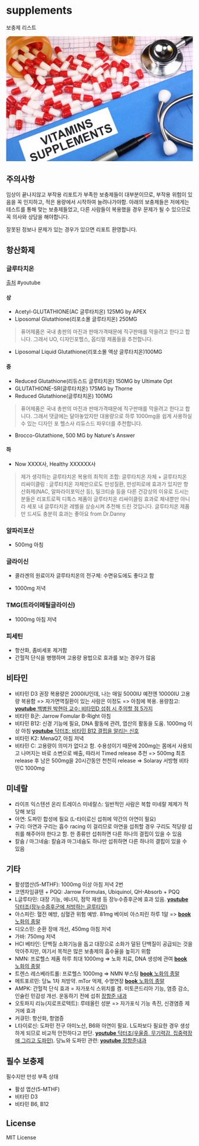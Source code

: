 # supplements
보충제 리스트

![supplements](images/vitamins-supplements.jpeg)

## 주의사항

임상이 끝나지않고 부작용 리포트가 부족한 보충제들이 대부분이므로, 부작용 위험이 있음을 꼭 인지하고, 적은 용량에서 시작하여 늘려나가야함. 아래의 보충제들은 저에게는 테스트를 통해 맞는 보충제들었고, 다른 사람들이 복용했을 경우 문제가 될 수 있으므로 꼭 의사와 상담을 해야합니다.

잘못된 정보나 문제가 있는 경우가 있으면 리포트 환영합니다.

## 항산화제

### 글루타치온

[출처](https://www.youtube.com/watch?v=Srmaavfr71M) #youtube

#### 상
- Acetyl-GLUTATHIONE(AC 글루타치온) 125MG by APEX 
- Liposomal Glutathione(리포소몰 글루타치온) 250MG 
> 퓨어제품은 국내 총판의 마진과 판매가격때문에 직구판매를 막을려고 한다고 합니다. 그래서 UO, 디자인포헬스, 옵티멀 제품들을 추천합니다.
- Liposomal Liquid Glutathione(리포소몰 액상 글루타치온)100MG 

#### 중
- Reduced Glutathione(리듀스드 글루타치온) 150MG by Ultimate Opt
- GLUTATHIONE-SR(글루타치온) 175MG by Thorne 
- Reduced Glutathione(글루타치온) 100MG 
> 퓨어제품은 국내 총판의 마진과 판매가격때문에 직구판매를 막을려고 한다고 합니다. 그래서 댓글에는 달아놓았지만 대용량으로 하루 1000mg을 쉽게 사용하실 수 있는 디자인 포 헬스사 리듀스드 파우더를 추천합니다.
- Brocco-Glutathione, 500 MG by Nature's Answer

#### 하
- Now XXXX사, Healthy XXXXXX사 

> 제가 생각하는 글루타치온 복용의 최적의 조합: 글루타치온 자체 + 글루타치온 리싸이클링
: 글루타치온 자체만으로도 만성질환, 만성피로에 효과가 있지만 항산화제(NAC, 알파라이포익산 등), 밀크티슬 등을 다른 건강상의 이유로 드시는 분들은 리포트로픽 디톡스 제품이 글루타치온 리싸이클링 효과로 체내뿐만 아니라 세포 내 글루타치온 레벨을 상승시켜 추천해 드린 것입니다. 글루타치온 제품만 드셔도 충분히 효과는 좋아요 from Dr.Danny

### 알파리포산

- 500mg 아침

### 글라이신

- 콜라겐의 원료이자 글루타치온의 전구체: 수면유도에도 좋다고 함

- 1000mg 저녁

### TMG(트라이메틸글라이신)

- 1000mg 아침 저녁

### 피세틴

- 항산화, 좀비세포 제거함
- 간헐적 단식을 병행하며 고용량 용법으로 효과를 보는 경우가 많음

## 비타민

- 비타민 D3 권장 복용량은 2000IU인데, 나는 매일 5000IU 예전엔 10000IU 고용량 복용함 => 자가면역질환이 있는 사람은 이정도 => 아침에 복용. 용량참고: [**youtube** 백병원 박현아 교수: 비타민D 섭취 시 주의할 점 5가지](https://www.youtube.com/watch?v=HaL4uPGOcOM)
- 비타민 B군: Jarrow Fomular B-Right 아침
- 비타민 B12: 신경 기능에 필요, DNA 활동에 관려, 엽산의 활동을 도움. 1000mg 이상 아침 [**youtube** 닥터조: 비타민 B12 결핍을 알리는 신호](https://www.youtube.com/watch?v=jzV3zxyfd9M)
- 비타민 K2: MenaQ7, 아침 저녁
- 비타민 C: 고용량이 의미가 없다고 함. 수용성이기 때문에 200mg는 몸에서 사용되고 나머지는 바로 소변으로 배출, 따라서 Timed release 추천 => 500mg 최초 release 후 남은 500mg을 20시간동안 천천히 release => Solaray 서방형 비타민C 1000mg
## 미네랄

- 라이프 익스텐션 온리 트레이스 미네랄스: 일반적인 사람은 복합 미네랄 제제가 적당해 보임
- 아연: 도파민 합성에 필요 (L-타이로신 섭취에 약간의 아연이 필요)
- 구리: 아연과 구리는 흡수 racing 이 걸리므로 아연을 섭취할 경우 구리도 적당량 섭취를 해주어야 한다고 함. 한 종류만 섭취하면 다른 하나의 결핍이 있을 수 있음
- 칼슘 / 마그네슘: 칼슘과 마그네슘도 하나만 섭취하면 다른 하나의 결핍이 있을 수 있음

## 기타

- 활성엽산(5-MTHF): 1000mg 이상 아침 저녁 2번
- 코엔자임큐텐 + PQQ: Jarrow Formulas, Ubiquinol, QH-Absorb + PQQ
- L글루타민: 대장 기능, 에너지, 점막 재생 등 장누수증후군에 효과 있음. [**youtube** 닥터조(장누수증후군에 처방하는 글루타민)](https://www.youtube.com/watch?v=yAPeiRywC2I)
- 아스피린: 혈전 예방, 심혈관 위험 예방. 81mg 베이비 아스피린 하루 1알 => [**book** 노화의 종말](https://www.aladin.co.kr/shop/wproduct.aspx?ItemId=247395152)
- 디오스민: 순환 장애 개선, 450mg 아침 저녁
- 가바: 750mg 저녁
- HCl 베타인: 단백질 소화기능을 돕고 대장으로 소화가 덜된 단백질이 공급되는 것을 막아주지만, 여기서 목적은 많은 보충제의 흡수율을 높히기 위함
- NMN: 프로헬스 제품 하루 최대 1000mg => 노화 치료, DNA 생성에 관여 [**book** 노화의 종말](https://www.aladin.co.kr/shop/wproduct.aspx?ItemId=247395152)
- 트렌스 레스베라트롤: 프로헬스 1000mg => NMN 부스팅 [**book** 노화의 종말](https://www.aladin.co.kr/shop/wproduct.aspx?ItemId=247395152)
- 메트포르민: 당뇨 1차 처방약. mTor 억제, 수명연장 [**book** 노화의 종말](https://www.aladin.co.kr/shop/wproduct.aspx?ItemId=247395152)
- AMPK: 간헐적 단식 효과 = 자가포식 스위치를 켬. 미토콘드리아 기능, 염증 감소, 인슐린 민감성 개선. 운동하기 전에 섭취 [장항준 내과](https://www.youtube.com/watch?v=HFMyrD6usEI)
- 오토파지 리뉴(지로프로텍트): 루테올린 성분 => 자가포식 기능 촉진, 신경염증 제거에 효과
- 커큐민: 항산화, 항염증
- L타이로신: 도파민 전구 아미노산, B6와 아연이 필요. L도파보다 필요한 경우 생성하게 되므로 비교적 안전하다고 판단. [**youtube** 닥터조(우울증, 무기력감, 집중력장애 그리고 도파민)](https://www.youtube.com/watch?v=q05ZKJH_D24). 당뇨와 도파민 관련: [**youtube** 장항준내과](https://www.youtube.com/watch?v=TvpaRS3KKr0)

## 필수 보충제

필수지만 만성 부족 상태

- 활성 엽산(5-MTHF)
- 비타민 D3
- 비타민 B6, B12



## License

MIT License